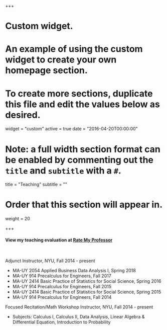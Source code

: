 +++
# Custom widget.
# An example of using the custom widget to create your own homepage section.
# To create more sections, duplicate this file and edit the values below as desired.
widget = "custom"
active = true
date = "2016-04-20T00:00:00"

# Note: a full width section format can be enabled by commenting out the `title` and `subtitle` with a `#`.
title = "Teaching"
subtitle = ""

# Order that this section will appear in.
weight = 20

+++


#### View my teaching evaluation at [Rate My Professor](http://www.ratemyprofessors.com/ShowRatings.jsp?tid=1966958)



<br>

Adjunct Instructor, NYU, Fall 2014 - present

- MA-UY 2054 Applied Business Data Analysis I, Spring 2018
- MA-UY 914 Precalculus for Engineers, Fall 2017
- MA-UY 2414 Basic Practice of Statistics for Social Science, Spring 2016
- MA-UY 914 Precalculus for Engineers, Fall 2015
- MA-UY 2414 Basic Practice of Statistics for Social Science, Spring 2015
- MA-UY 914 Precalculus for Engineers, Fall 2014


Focused Recitation/Math Workshop Instructor, NYU, Fall 2014 - present

- Subjects: Calculus I, Calculus II, Data Analysis, Linear Algebra & Differential Equation, Introduction to Probability
